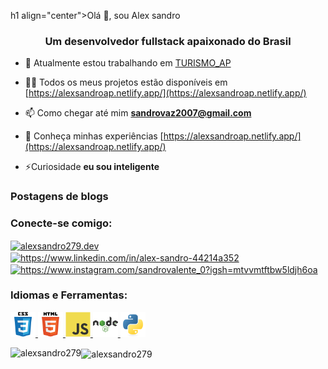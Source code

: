h1 align="center">Olá 👋, sou Alex sandro</h1>
<h3 align="center">Um desenvolvedor fullstack apaixonado do Brasil</h3>

- 🔭 Atualmente estou trabalhando em [TURISMO_AP](https://github.com/Alexsandro279/TURISMO_AP.git)

- 👨‍💻 Todos os meus projetos estão disponíveis em [https://alexsandroap.netlify.app/](https://alexsandroap.netlify.app/)

- 📫 Como chegar até mim **sandrovaz2007@gmail.com**

- 📄 Conheça minhas experiências [https://alexsandroap.netlify.app/](https://alexsandroap.netlify.app/)

- ⚡Curiosidade **eu sou inteligente**

### Postagens de blogs
<!-- BLOG-POST-LIST:START -->
<!-- BLOG-POST-LIST:END -->

<h3 align="left">Conecte-se comigo:</h3>
<p align="left">
<a href="https://dev.to/alexsandro279.dev" target="blank"><img align="center" src="https://raw.githubusercontent.com/rahuldkjain/github-profile-readme-generator/master/src/images/icons/Social/devto.svg" alt="alexsandro279.dev" height="30" width="40" /></a>
<a href="https://linkedin.com/in/https://www.linkedin.com/in/alex-sandro-44214a352" target="blank"><img align="center" src="https://raw.githubusercontent.com/rahuldkjain/github-profile-readme-generator/master/src/images/icons/Social/linked-in-alt.svg" alt="https://www.linkedin.com/in/alex-sandro-44214a352" height="30" width="40" /></a>
<a href="https://instagram.com/https://www.instagram.com/sandrovalente_0?igsh=mtvvmtftbw5ldjh6oa" target="blank"><img align="center" src="https://raw.githubusercontent.com/rahuldkjain/github-profile-readme-generator/master/src/images/icons/Social/instagram.svg" alt="https://www.instagram.com/sandrovalente_0?igsh=mtvvmtftbw5ldjh6oa" height="30" width="40" /></a>
</p>

<h3 align="left">Idiomas e Ferramentas:</h3>
<p align="left"> <a href="https://www.w3schools.com/css/" target="_blank" rel="noreferrer"> <img src="https://raw.githubusercontent.com/devicons/devicon/master/icons/css3/css3-original-wordmark.svg" alt="css3" width="40" height="40"/> </a> <a href="https://www.w3.org/html/" target="_blank" rel="noreferrer"> <img src="https://raw.githubusercontent.com/devicons/devicon/master/icons/html5/html5-original-wordmark.svg" alt="html5" width="40" height="40"/> </a> <a href="https://developer.mozilla.org/en-US/docs/Web/JavaScript" target="_blank" rel="noreferrer"> <img src="https://raw.githubusercontent.com/devicons/devicon/master/icons/javascript/javascript-original.svg" alt="javascript" width="40" height="40"/> </a> <a href="https://nodejs.org" target="_blank" rel="noreferrer"> <img src="https://raw.githubusercontent.com/devicons/devicon/master/icons/nodejs/nodejs-original-wordmark.svg" alt="nodejs" width="40" height="40"/> </a> <a href="https://www.python.org" target="_blank" rel="noreferrer"> <img src="https://raw.githubusercontent.com/devicons/devicon/master/icons/python/python-original.svg" alt="python" width="40" height="40"/> </a> </p>

<p><img align="left" src="https://github-readme-stats.vercel.app/api/top-langs?username=alexsandro279&show_icons=true&locale=en&layout=compact" alt="alexsandro279" /></p>

<p> <img align="center" src="https://github-readme-stats.vercel.app/api?username=alexsandro279&show_icons=true&locale=en" alt="alexsandro279" /></p>
